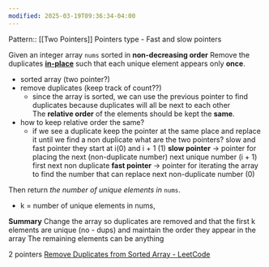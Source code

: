 ```yaml
---
modified: 2025-03-19T09:36:34-04:00
---
```

Pattern:: [[Two Pointers]]
Pointers type - Fast and slow pointers

Given an integer array `nums` sorted in **non-decreasing order** 
Remove the duplicates [**in-place**](https://en.wikipedia.org/wiki/In-place_algorithm) such that each unique element appears only **once**.
- sorted array (two pointer?)
- remove duplicates (keep track of count??)
	- since the array is sorted, we can use the previous pointer to find duplicates because duplicates will all be next to each other
The **relative order** of the elements should be kept the **same**.
- how to keep relative order the same?
	- if we see a duplicate keep the pointer at the same place and replace it until we find a non duplicate
what are the two pointers? slow and fast pointer
they start at i(0) and i + 1  (1)
**slow pointer** -> pointer for placing the next (non-duplicate number) next unique number (i + 1)
	first next non duplicate
**fast pointer** -> pointer for iterating the array to find the number that can replace next non-duplicate number (0)

			
Then return _the number of unique elements in_ `nums`.
- k = number of unique elements in nums, 

**Summary**
Change the array so duplicates are removed and that the first k elements are unique (no - dups) and maintain the order they appear in the array
The remaining elements can be anything

2 pointers
[Remove Duplicates from Sorted Array - LeetCode](https://leetcode.com/problems/remove-duplicates-from-sorted-array/submissions/1141600456/)

